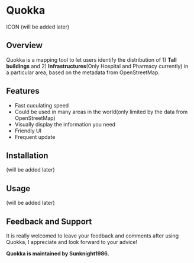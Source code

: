 # Quokka
ICON (will be added later)
## Overview 
Quokka is a mapping tool to let users identify the distribution of 1) **Tall buildings** and 2) **Infrastructures**(Only Hospital and Pharmacy currently) in a particular area, based on the metadata from OpenStreetMap.
## Features 
- Fast cuculating speed
- Could be used in many areas in the world(only limited by the data from OpenStreetMap)
- Visually display the information you need
- Friendly UI 
- Frequent update
## Installation
(will be added later)
## Usage
(will be added later)
## Feedback and Support
It is really welcomed to leave your feedback and comments after using Quokka, I appreciate and look forward to your advice!

**Quokka is maintained by Sunknight1986.**

